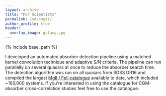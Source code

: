 ```yaml
---
layout: archive
title: "For Scientists"
permalink: /sdssmgii/
author_profile: true
header:
  overlay_image: galaxy.jpg
---
```


{% include base_path %}

I developed an automated absorber detection pipeline using a matched kernel convolution technique and adaptive S/N criteria. The pipeline can run parallelly on several quasars at once to reduce the absorber search time. The detection algorithm was run on all quasars from SDSS DR16 and compiled the largest [MgII / FeII catalogue](https://www.mpa-garching.mpg.de/SDSS/MgII/) available to date, which included ~160,000 systems. If you're interested in using the catalogue for CGM-absorber cross-correlation studies feel free to use the catalogue.